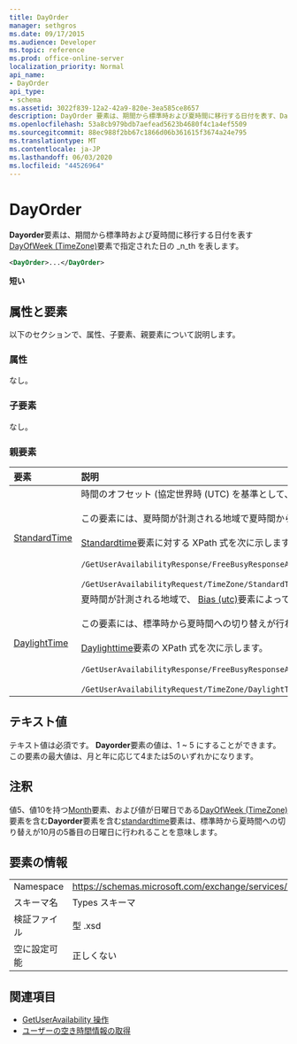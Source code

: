 ```yaml
---
title: DayOrder
manager: sethgros
ms.date: 09/17/2015
ms.audience: Developer
ms.topic: reference
ms.prod: office-online-server
localization_priority: Normal
api_name:
- DayOrder
api_type:
- schema
ms.assetid: 3022f839-12a2-42a9-820e-3ea585ce8657
description: DayOrder 要素は、期間から標準時および夏時間に移行する日付を表す、DayOfWeek (TimeZone) 要素で指定された日の n 番目の出現を表します。
ms.openlocfilehash: 53a8cb979bdb7aefead5623b4680f4c1a4ef5509
ms.sourcegitcommit: 88ec988f2bb67c1866d06b361615f3674a24e795
ms.translationtype: MT
ms.contentlocale: ja-JP
ms.lasthandoff: 06/03/2020
ms.locfileid: "44526964"
---
```

# <a name="dayorder"></a>DayOrder

**Dayorder**要素は、期間から標準時および夏時間に移行する日付を表す[DayOfWeek (TimeZone)](dayofweek-timezone.md)要素で指定された日の _n_th を表します。 
  
```xml
<DayOrder>...</DayOrder>
```

**短い**

## <a name="attributes-and-elements"></a>属性と要素

以下のセクションで、属性、子要素、親要素について説明します。
  
### <a name="attributes"></a>属性

なし。
  
### <a name="child-elements"></a>子要素

なし。
  
### <a name="parent-elements"></a>親要素

|**要素**|**説明**|
|:-----|:-----|
|[StandardTime](standardtime.md) <br/> | 時間のオフセット (協定世界時 (UTC) を基準として、 [Bias (utc)](bias-utc.md)要素で表される) を表します。<br/><br/>この要素には、夏時間が計測される地域で夏時間から標準時への切り替えに関する情報も含まれます。<br/><br/>[Standardtime](standardtime.md)要素に対する XPath 式を次に示します。<br/><br/>`/GetUserAvailabilityResponse/FreeBusyResponseArray/FreeBusyResponse/FreeBusyView/WorkingHours/TimeZone/StandardTime`<br/><br/>`/GetUserAvailabilityRequest/TimeZone/StandardTime` <br/> |
|[DaylightTime](daylighttime.md) <br/> | 夏時間が計測される地域で、 [Bias (utc)](bias-utc.md)要素によって表される utc を基準とした時刻からのオフセットを表します。<br/><br/>この要素には、標準時から夏時間への切り替えが行われるタイミングに関する情報も含まれています。<br/><br/>[Daylighttime](daylighttime.md)要素の XPath 式を次に示します。<br/><br/>`/GetUserAvailabilityResponse/FreeBusyResponseArray/FreeBusyResponse/FreeBusyView/WorkingHours/TimeZone/DaylightTime`<br/><br/>`/GetUserAvailabilityRequest/TimeZone/DaylightTime` <br/> |
   
## <a name="text-value"></a>テキスト値

テキスト値は必須です。 **Dayorder**要素の値は、1 ~ 5 にすることができます。 この要素の最大値は、月と年に応じて4または5のいずれかになります。 
  
## <a name="remarks"></a>注釈

値5、値10を持つ[Month](month.md)要素、および値が日曜日である[DayOfWeek (TimeZone)](dayofweek-timezone.md)要素を含む**Dayorder**要素を含む[standardtime](standardtime.md)要素は、標準時から夏時間への切り替えが10月の5番目の日曜日に行われることを意味します。 
  
## <a name="element-information"></a>要素の情報

|||
|:-----|:-----|
|Namespace  <br/> |https://schemas.microsoft.com/exchange/services/2006/types  <br/> |
|スキーマ名  <br/> |Types スキーマ  <br/> |
|検証ファイル  <br/> |型 .xsd  <br/> |
|空に設定可能  <br/> |正しくない  <br/> |
   
## <a name="see-also"></a>関連項目

- [GetUserAvailability 操作](getuseravailability-operation.md)
- [ユーザーの空き時間情報の取得](https://msdn.microsoft.com/library/d4133fcb-9b0f-4e6b-aadf-a389da83516a%28Office.15%29.aspx)

